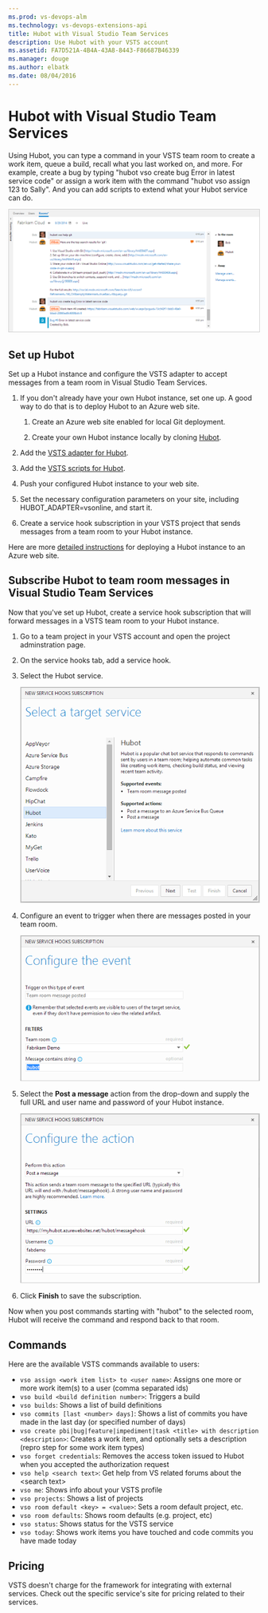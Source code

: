 ```yaml
---
ms.prod: vs-devops-alm
ms.technology: vs-devops-extensions-api
title: Hubot with Visual Studio Team Services
description: Use Hubot with your VSTS account
ms.assetid: FA7D521A-4B4A-43A8-8443-F86687B46339
ms.manager: douge
ms.author: elbatk
ms.date: 08/04/2016
---
```


# Hubot with Visual Studio Team Services

Using Hubot, you can type a command in your VSTS team room
to create a work item, queue a build, recall what you last worked on, and more.
For example, create a bug by typing "hubot vso create bug Error in latest service code"
or assign a work item with the command "hubot vso assign 123 to Sally".
And you can add scripts to extend what your Hubot service can do.

<img alt="Hubot chat" src="./_img/hubot/hubot.png" style="border: 1px solid #CCCCCC" />

## Set up Hubot

Set up a Hubot instance and configure the VSTS adapter
to accept messages from a team room in Visual Studio Team Services.

1. If you don't already have your own Hubot instance, set one up.
A good way to do that is to deploy Hubot to an Azure web site.

   1. Create an Azure web site enabled for local Git deployment.

   2. Create your own Hubot instance locally by cloning [Hubot](https://github.com/github/hubot).

2. Add the [VSTS adapter for Hubot](https://github.com/scrumdod/hubot-VSOnline).

3. Add the [VSTS scripts for Hubot](https://github.com/scrumdod/vso-hubotscripts).

4. Push your configured Hubot instance to your web site.

5. Set the necessary configuration parameters on your site,
including HUBOT_ADAPTER=vsonline, and start it.

6. Create a service hook subscription in your VSTS project
that sends messages from a team room to your Hubot instance.

Here are more [detailed instructions](https://github.com/scrumdod/hubot-VSOnline)
for deploying a Hubot instance to an Azure web site.

## Subscribe Hubot to team room messages in Visual Studio Team Services

Now that you've set up Hubot, create a service hook subscription
that will forward messages in a VSTS team room
to your Hubot instance.

1. Go to a team project in your VSTS account
and open the project adminstration page.

2. On the service hooks tab, add a service hook.

3. Select the Hubot service.

   <img alt="" src="./_img/hubot/select-hubot.png" style="border: 1px solid #CCCCCC" />

4. Configure an event to trigger when there are messages posted in your team room.

   <img alt="" src="./_img/hubot/select-event.png" style="border: 1px solid #CCCCCC" />

5. Select the **Post a message** action from the drop-down and supply the full URL and user name and password of your Hubot instance.

   <img alt="" src="./_img/hubot/hubot-http-action.png" style="border: 1px solid #CCCCCC" />

6. Click **Finish** to save the subscription.

Now when you post commands starting with "hubot" to the selected room, Hubot will receive the command and respond back to that room.

## Commands

Here are the available VSTS commands available to users:

* ```vso assign <work item list> to <user name>```: Assigns one more or more work item(s) to a user (comma separated ids)
* ```vso build <build definition number>```: Triggers a build
* ```vso builds```: Shows a list of build definitions
* ```vso commits [last <number> days]```: Shows a list of commits you have made in the last day (or specified number of days)
* ```vso create pbi|bug|feature|impediment|task <title> with description <description>```: Creates a work item, and optionally sets a description (repro step for some work item types)
* ```vso forget credentials```: Removes the access token issued to Hubot when you accepted the authorization request
* ```vso help <search text>```: Get help from VS related forums about the &lt;search text&gt;
* ```vso me```: Shows info about your VSTS profile
* ```vso projects```: Shows a list of projects
* ```vso room default <key> = <value>```: Sets a room default project, etc.
* ```vso room defaults```: Shows room defaults (e.g. project, etc)
* ```vso status```: Shows status for the VSTS service
* ```vso today```: Shows work items you have touched and code commits you have made today

## Pricing
VSTS doesn't charge for the framework for integrating with external services. Check out the specific service's site
for pricing related to their services. 